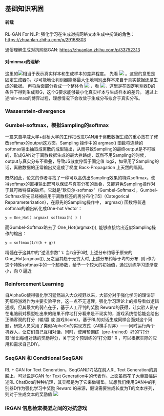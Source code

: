 ## 基础知识巩固

#### 转载
RL-GAN For NLP: 强化学习在生成对抗网络文本生成中扮演的角色：
https://zhuanlan.zhihu.com/p/29168803

通俗理解生成对抗网络GAN: 
https://zhuanlan.zhihu.com/p/33752313

#### 对minmax的理解:

这里的<img src="http://www.forkosh.com/mathtex.cgi? V(G, D)">相当于表示真实样本和生成样本的差异程度。
先看 <img src="http://www.forkosh.com/mathtex.cgi? \max _{D} V(D, G)"> 。这里的意思是固定生成器G，尽可能地让判别器能够最大化地判别出样本来自于真实数据还是生成的数据。
再将后面部分看成一个整体令 <img src="http://www.forkosh.com/mathtex.cgi? L=\max _{D} V(D, G)"> ，看 <img src="http://www.forkosh.com/mathtex.cgi? \min _{G} L">，这里是在固定判别器D的条件下得到生成器G，这个G要求能够最小化真实样本与生成样本的差异。
通过上述min-max的博弈过程，理想情况下会收敛于生成分布拟合于真实分布。

### Wasserstein-divergence

### Gumbel-softmax，模拟Sampling的softmax

一篇来自华威大学+剑桥大学的工作把改进GAN用于离散数据生成的重心放在了修改softmax的output这方面。Sampling 操作中的 argmax() 函数将连续的softmax输出抽取成离散的成型输出，从而导致Sampling的最终output是不可微的，形成GAN对于离散数据生成的最大拦路虎，既然不用Sampling的时候，output与真实分布不重叠，导致JS散度停留于固定值 log2，如果用了Sampling的话，离散数据的正常输出又造成了梯度 Back-Propagation 上天然的隔阂。

既然如此，论文的作者寻找了一种可以高仿出Sampling效果的特殊softmax，使得softmax的直接输出既可以保证与真实分布的重叠，又能避免Sampling操作对于其可微特征的破坏。它就是“耿贝尔-softmax”（Gumbel-Softmax），Gumbel-Softmax早先已经被应用于离散标签的再分布化[15]（Categorical Reparameterization），在原先的Sampling操作中， argmax() 函数将普通softmax的输出转化成One-hot Vector：

    y = One_Hot( argmax( softmax(h) ) )

而Gumbel-Softmax略去了 One_Hot(argmax()), 能够直接给出近似Sampling操作的输出：

    y = softmax(1/τ(h + g))
精髓在于这其中的“逆温参数” τ. 当τ趋于0时, 上述分布约等于原来的 One_Hot(argmax()), 反之当其趋于无穷大时, 上述分布约等于均匀分布. 则τ作为这个特殊softmax中的一个超参数，给予一个较大的初始值，通过训练学习逐渐变小，向 0 逼近

### Reinforcement Learning
自AlphaGo使得强化学习猛然进入大众视野以来，大部分对于强化学习的理论研究都将游戏作为主要实验平台，这一点不无道理，强化学习理论上的推导看似逻辑通顺，但其最大的弱点在于，基于人工评判的奖励 Reward的获得，让实验人员守在电脑前对模型吐出来的结果不停地打分看来是不现实的，游戏系统恰恰能会给出正确客观的打分（输/赢 或 游戏Score）。基于RL的对话生成同样会面对这个问题，研究人员采用了类似AlphaGo的实现方式（AI棋手对弈）——同时运行两个机器人，让它们自己互相对话，同时，使用预训练（pre-trained）好的“打分器”给出每组对话的奖励得分，关于这个预训练的“打分器” R ，可以根据实际的应用和需求自己DIY。 

### SeqGAN 和 Conditional SeqGAN
RL + GAN for Text Generation，SeqGAN[17]站在前人RL Text Generation的肩膀上，可以说是GAN for Text Generation中的代表作。上面虽然花了大量篇幅讲述RL ChatBot的种种机理，其实都是为了它来做铺垫。试想我们使用GAN中的判别器D作为强化学习中奖励 Reward 的来源，假设需要生成长度为T的文本序列，则对于生成文本的奖励值
<img src="http://latex.codecogs.com/gif.latex?\tilde{R}_{\theta}\left(s_{1: t-1}\right)=\frac{1}{N} \sum_{i=1}^{N} D\left(s_{1: t-1}+y^{i}\right), \quad y^{i} \in M C_{\theta}\left(s_{1: t-1} ; N\right)" />


### IRGAN 信息检索模型之间的对抗游戏























